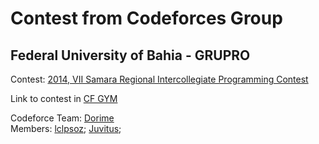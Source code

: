 # Contest from Codeforces Group
## Federal University of Bahia - GRUPRO

Contest: [2014, VII Samara Regional Intercollegiate Programming Contest](https://codeforces.com/group/QlsCcB22aH/contest/324771/)

Link to contest in [CF GYM](https://codeforces.com/gym/100460)

Codeforce Team: [Dorime](https://codeforces.com/team/67616)\
Members: [lclpsoz](https://codeforces.com/profile/lclpsoz);
[Juvitus](https://codeforces.com/profile/Juvitus);
